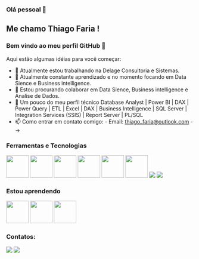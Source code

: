 ### Olá pessoal 👋

## Me chamo Thiago Faria ! 
### Bem vindo ao meu perfil GitHub 👋

Aqui estão algumas idéias para você começar:

- 🔭 Atualmente estou trabalhando na Delage Consultoria e Sistemas.
- 🌱 Atualmente constante aprendizado e no momento focando em Data Sience e Business intelligence.
- 👯 Estou procurando colaborar em Data Sience, Business intelligence e Analise de Dados.
- 💬 Um pouco do meu perfil técnico Database Analyst | Power BI | DAX | Power Query | ETL | Excel | DAX | Business Intelligence | SQL Server | Integration Services (SSIS) | Report Server | PL/SQL
- 📫 Como entrar em contato comigo: 
      - Email: thiago_faria@outlook.com
-->

### Ferramentas e Tecnologias

<img src="https://cdn.jsdelivr.net/gh/devicons/devicon/icons/git/git-original.svg" width="60" height="60"/> <img src="https://cdn.jsdelivr.net/gh/devicons/devicon/icons/microsoftsqlserver/microsoftsqlserver-plain-wordmark.svg" width="60" height="60"/> <img src="https://cdn.jsdelivr.net/gh/devicons/devicon/icons/oracle/oracle-original.svg" width="60" height="60"/> <img src="https://cdn.jsdelivr.net/gh/devicons/devicon/icons/linux/linux-original.svg" width="60" height="60"/> <img src="https://cdn.jsdelivr.net/gh/devicons/devicon/icons/windows8/windows8-original.svg" width="60" height="60"/> <img src="https://icongr.am/simple/googleanalytics.svg?color=dd0808" width="60" height="60" />  <img src="https://icongr.am/simple/powerbi.svg?size=60&color=fff705&colored=false" /> <img src="https://icongr.am/simple/powershell.svg?size=60&color=0d7dd3&colored=false" />


### Estou aprendendo

<img src="https://cdn.jsdelivr.net/gh/devicons/devicon/icons/azure/azure-original-wordmark.svg" width="60" height="60"/> <img src="https://cdn.jsdelivr.net/gh/devicons/devicon/icons/python/python-original-wordmark.svg" width="60" height="60"/> <img src="https://cdn.jsdelivr.net/gh/devicons/devicon/icons/amazonwebservices/amazonwebservices-original-wordmark.svg" width="60" height="60"/>  

### Contatos:

<a href = "mailto:thiago_faria@outlook.com"><img src="https://img.shields.io/badge/Gmail-D14836?style=for-the-badge&logo=Outlook&logoColor=white" target="_blank"></a>
<a href="https://www.linkedin.com/in/thiago-almeida-4b665956/" target="_blank"><img src="https://img.shields.io/badge/-LinkedIn-%230077B5?style=for-the-badge&logo=linkedin&logoColor=white" target="_blank"></a>   
</div>
